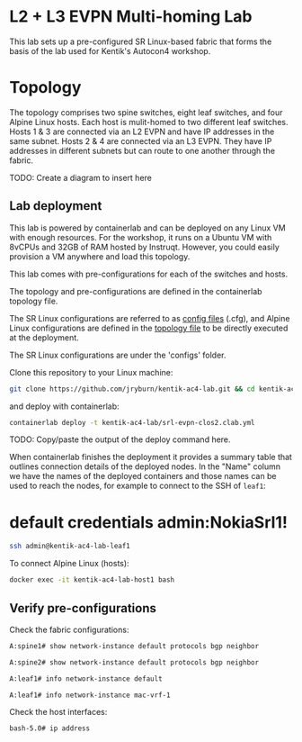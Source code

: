# L2 + L3 EVPN Multi-homing Lab

This lab sets up a pre-configured SR Linux-based fabric that forms the basis of the lab used for Kentik's Autocon4 workshop.

# Topology

The topology comprises two spine switches, eight leaf switches, and four Alpine Linux hosts. Each host is mulit-homed to two different leaf switches. Hosts 1 & 3 are connected via an L2 EVPN and have IP addresses in the same subnet. Hosts 2 & 4 are connected via an L3 EVPN. They have IP addresses in different subnets but can route to one another through the fabric.

TODO: Create a diagram to insert here

## Lab deployment

This lab is powered by containerlab and can be deployed on any Linux VM with enough resources. For the workshop, it runs on a Ubuntu VM with 8vCPUs and 32GB of RAM hosted by Instruqt. However, you could easily provision a VM anywhere and load this topology.

This lab comes with pre-configurations for each of the switches and hosts.

The topology and pre-configurations are defined in the containerlab topology file.

The SR Linux configurations are referred to as [config files](configs) (.cfg), and Alpine Linux configurations are defined in the [topology file](evpn-mh.clab.yml) to be directly executed at the deployment.

The SR Linux configurations are under the 'configs' folder.

Clone this repository to your Linux machine:

```bash
git clone https://github.com/jryburn/kentik-ac4-lab.git && cd kentik-ac4-lab
```

and deploy with containerlab:

```bash
containerlab deploy -t kentik-ac4-lab/srl-evpn-clos2.clab.yml
```
TODO: Copy/paste the output of the deploy command here.

When containerlab finishes the deployment it provides a summary table that outlines connection details of the deployed nodes. In the "Name" column we have the names of the deployed containers and those names can be used to reach the nodes, for example to connect to the SSH of `leaf1`:

# default credentials admin:NokiaSrl1!

```bash
ssh admin@kentik-ac4-lab-leaf1
```

To connect Alpine Linux (hosts):

```bash
docker exec -it kentik-ac4-lab-host1 bash
```

## Verify pre-configurations

Check the fabric configurations:

```bash
A:spine1# show network-instance default protocols bgp neighbor
```
```bash
A:spine2# show network-instance default protocols bgp neighbor
```

```bash
A:leaf1# info network-instance default
```

```bash
A:leaf1# info network-instance mac-vrf-1
```

Check the host interfaces:

```bash
bash-5.0# ip address
```
